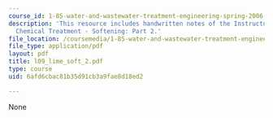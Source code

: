 ```yaml
---
course_id: 1-85-water-and-wastewater-treatment-engineering-spring-2006
description: 'This resource includes handwritten notes of the Instructor on the topic:
  Chemical Treatment - Softening: Part 2.'
file_location: /coursemedia/1-85-water-and-wastewater-treatment-engineering-spring-2006/6afd6cbac81b35d91cb3a9fae8d18ed2_l09_lime_soft_2.pdf
file_type: application/pdf
layout: pdf
title: l09_lime_soft_2.pdf
type: course
uid: 6afd6cbac81b35d91cb3a9fae8d18ed2

---
```

None